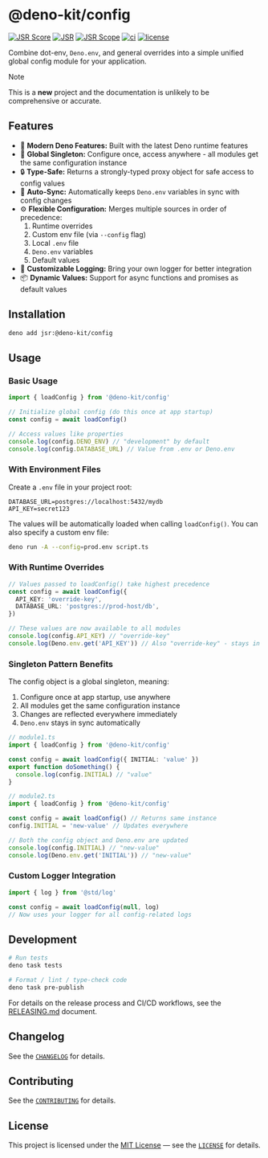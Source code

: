 # **@deno-kit/config**

[![JSR Score](https://jsr.io/badges/@deno-kit/config/score)](https://jsr.io/@deno-kit/config)
[![JSR](https://jsr.io/badges/@deno-kit/1.%20Clone%20this%20repository)](https://jsr.io/@deno-kit/config)
[![JSR Scope](https://jsr.io/badges/@deno-kit})](https://jsr.io/@deno-kit})
[![ci](https://github.com/zackiles/config/actions/workflows/ci.yml/badge.svg)](https://github.com/zackiles/config/actions/workflows/ci.yml)
[![license](https://img.shields.io/badge/License-MIT-blue.svg)](https://github.com/zackiles/config/blob/main/LICENSE)

Combine dot-env, `Deno.env`, and general overrides into a simple unified global config module for your application.

> [!NOTE]
> This is a **new** project and the documentation is unlikely to be comprehensive or accurate.

## Features

- 🦖 **Modern Deno Features:** Built with the latest Deno runtime features
- 🔄 **Global Singleton:** Configure once, access anywhere - all modules get the same configuration instance
- 🔒 **Type-Safe:** Returns a strongly-typed proxy object for safe access to config values
- 🔁 **Auto-Sync:** Automatically keeps `Deno.env` variables in sync with config changes
- ⚙️ **Flexible Configuration:** Merges multiple sources in order of precedence:
  1. Runtime overrides
  2. Custom env file (via `--config` flag)
  3. Local `.env` file
  4. `Deno.env` variables
  5. Default values
- 📝 **Customizable Logging:** Bring your own logger for better integration
- 📦 **Dynamic Values:** Support for async functions and promises as default values

## Installation

```bash
deno add jsr:@deno-kit/config
```

## Usage

### Basic Usage

```typescript
import { loadConfig } from '@deno-kit/config'

// Initialize global config (do this once at app startup)
const config = await loadConfig()

// Access values like properties
console.log(config.DENO_ENV) // "development" by default
console.log(config.DATABASE_URL) // Value from .env or Deno.env
```

### With Environment Files

Create a `.env` file in your project root:

```env
DATABASE_URL=postgres://localhost:5432/mydb
API_KEY=secret123
```

The values will be automatically loaded when calling `loadConfig()`. You can also specify a custom env file:

```bash
deno run -A --config=prod.env script.ts
```

### With Runtime Overrides

```typescript
// Values passed to loadConfig() take highest precedence
const config = await loadConfig({
  API_KEY: 'override-key',
  DATABASE_URL: 'postgres://prod-host/db',
})

// These values are now available to all modules
console.log(config.API_KEY) // "override-key"
console.log(Deno.env.get('API_KEY')) // Also "override-key" - stays in sync!
```

### Singleton Pattern Benefits

The config object is a global singleton, meaning:

1. Configure once at app startup, use anywhere
2. All modules get the same configuration instance
3. Changes are reflected everywhere immediately
4. `Deno.env` stays in sync automatically

```typescript
// module1.ts
import { loadConfig } from '@deno-kit/config'

const config = await loadConfig({ INITIAL: 'value' })
export function doSomething() {
  console.log(config.INITIAL) // "value"
}

// module2.ts
import { loadConfig } from '@deno-kit/config'

const config = await loadConfig() // Returns same instance
config.INITIAL = 'new-value' // Updates everywhere

// Both the config object and Deno.env are updated
console.log(config.INITIAL) // "new-value"
console.log(Deno.env.get('INITIAL')) // "new-value"
```

### Custom Logger Integration

```typescript
import { log } from '@std/log'

const config = await loadConfig(null, log)
// Now uses your logger for all config-related logs
```

## Development

```bash
# Run tests
deno task tests

# Format / lint / type-check code
deno task pre-publish
```

For details on the release process and CI/CD workflows, see the [RELEASING.md](RELEASING.md) document.

## **Changelog**

See the [`CHANGELOG`](CHANGELOG.md) for details.

## **Contributing**

See the [`CONTRIBUTING`](CONTRIBUTING.md) for details.

## **License**

This project is licensed under the [MIT License](https://opensource.org/licenses/MIT) — see the [`LICENSE`](LICENSE) for details.
